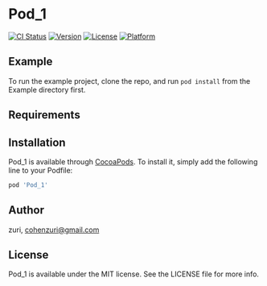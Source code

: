 # Pod_1

[![CI Status](https://img.shields.io/travis/zuri/Pod_1.svg?style=flat)](https://travis-ci.org/zuri/Pod_1)
[![Version](https://img.shields.io/cocoapods/v/Pod_1.svg?style=flat)](https://cocoapods.org/pods/Pod_1)
[![License](https://img.shields.io/cocoapods/l/Pod_1.svg?style=flat)](https://cocoapods.org/pods/Pod_1)
[![Platform](https://img.shields.io/cocoapods/p/Pod_1.svg?style=flat)](https://cocoapods.org/pods/Pod_1)

## Example

To run the example project, clone the repo, and run `pod install` from the Example directory first.

## Requirements

## Installation

Pod_1 is available through [CocoaPods](https://cocoapods.org). To install
it, simply add the following line to your Podfile:

```ruby
pod 'Pod_1'
```

## Author

zuri, cohenzuri@gmail.com

## License

Pod_1 is available under the MIT license. See the LICENSE file for more info.
